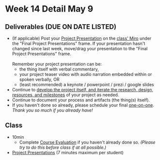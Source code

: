 # Week 14 Detail May 9

## Deliverables (DUE ON DATE LISTED)

* (If applicable) Post your [Project Presentation](../critiques-demos-presentations-and-exhibition/project-presentation.md) on the [class' Miro](https://miro.com/app/board/uXjVOWb7kyo=/) under the "Final Project Presentations" frame. If your presentation hasn't changed since last week, move/drag your presentation to the "Final Project Presentations" frame.\
  \
  Remember your project presentation can be:&#x20;
  * the thing itself with verbal commentary,&#x20;
  * your project teaser video with audio narration embedded within or spoken verbally, OR
  * (least recommended) a keynote / powerpoint / prezi / google slides
* Continue to [develop the project itself, and iterate the research, design, resources, and milestones](../assignments/project\_plan.md) of your project as needed.
* Continue to document your process and artifacts (the thing(s) itself).
* If you haven't done so already, please schedule your final [one-on-one](week15\_detail.md). _Thank you so much if you already have!_

## Class

* 10min
  * Complete [Course Evaluation](../assignments/course\_evaluation.md) if you haven't already done so. _(Please try to do this before class if at all possible.)_
* [Project Presentations](../critiques-demos-presentations-and-exhibition/project-presentation.md) (7 minutes maximum per student)

